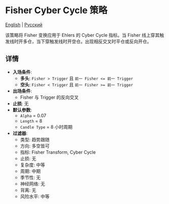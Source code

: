 # Fisher Cyber Cycle 策略
[English](README.md) | [Русский](README_ru.md)

该策略将 Fisher 变换应用于 Ehlers 的 Cyber Cycle 指标。当 Fisher 线上穿其触发线时开多仓，当下穿触发线时开空仓。出现相反交叉时平仓或反向开仓。

## 详情

- **入场条件**:
  - **多头**: `Fisher > Trigger` 且 `前一 Fisher <= 前一 Trigger`
  - **空头**: `Fisher < Trigger` 且 `前一 Fisher >= 前一 Trigger`
- **出场条件**:
  - Fisher 与 Trigger 的反向交叉
- **止损**: 无
- **默认参数**:
  - `Alpha` = 0.07
  - `Length` = 8
  - `Candle Type` = 8 小时周期
- **过滤器**:
  - 类型: 趋势跟随
  - 方向: 多空皆可
  - 指标: Fisher Transform, Cyber Cycle
  - 止损: 无
  - 复杂度: 中等
  - 周期: 中期
  - 季节性: 无
  - 神经网络: 无
  - 背离: 无
  - 风险水平: 中等
